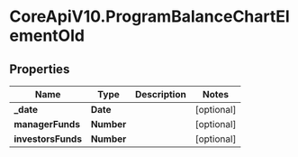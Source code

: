 # CoreApiV10.ProgramBalanceChartElementOld

## Properties
Name | Type | Description | Notes
------------ | ------------- | ------------- | -------------
**_date** | **Date** |  | [optional] 
**managerFunds** | **Number** |  | [optional] 
**investorsFunds** | **Number** |  | [optional] 


